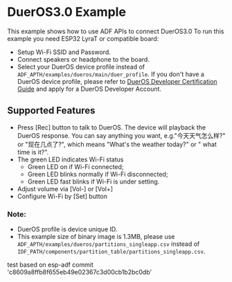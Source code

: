 # DuerOS3.0 Example
This example shows how to use ADF APIs to connect DuerOS3.0
To run this example you need ESP32 LyraT or compatible board:

- Setup Wi-Fi SSID and Password.
- Connect speakers or headphone to the board. 
- Select your DuerOS device profile instead of `ADF_APTH/examples/dueros/main/duer_profile`. If you don't have a DuerOS device profile, please refer to [DuerOS Developer Certification Guide](https://dueros.baidu.com/didp/doc/overall/console-guide_markdown) and apply for a DuerOS Developer Account.

## Supported Features
- Press [Rec] button to talk to DuerOS. The device will playback the DuerOS response. You can say anything you want, e.g."今天天气怎么样?" or "现在几点了?", which means "What's the weather today?" or " what time is it?".
- The green LED indicates Wi-Fi status
    - Green LED on if Wi-Fi connected; 
    - Green LED blinks normally if Wi-Fi disconnected;
    - Green LED fast blinks if Wi-Fi is under setting.
- Adjust volume via [Vol-] or [Vol+]
- Configure Wi-Fi by [Set] button

### Note:
- DuerOS profile is device unique ID. 
- This example size of binary image is 1.3MB, please use `ADF_APTH/examples/dueros/partitions_singleapp.csv` instead of `IDF_PATH/components/partition_table/partitions_singleapp.csv`.

test based on esp-adf commit 'c8609a8ffb8f655eb49e02367c3d00cb1b2bc0db'
